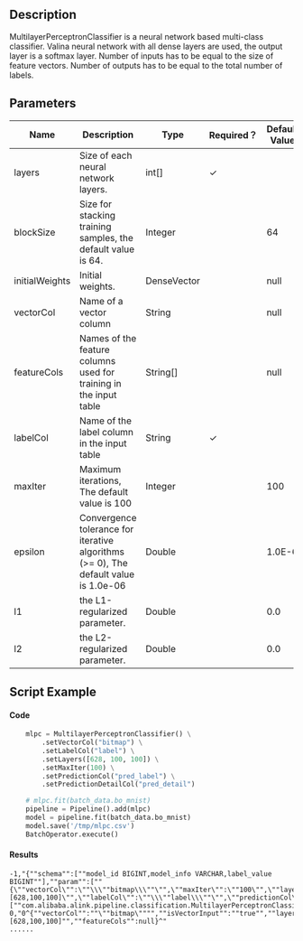 ## Description
MultilayerPerceptronClassifier is a neural network based multi-class classifier.
 Valina neural network with all dense layers are used, the output layer is a softmax layer.
 Number of inputs has to be equal to the size of feature vectors.
 Number of outputs has to be equal to the total number of labels.

## Parameters
| Name | Description | Type | Required？ | Default Value |
| --- | --- | --- | --- | --- |
| layers | Size of each neural network layers. | int[] | ✓ |  |
| blockSize | Size for stacking training samples, the default value is 64. | Integer |  | 64 |
| initialWeights | Initial weights. | DenseVector |  | null |
| vectorCol | Name of a vector column | String |  | null |
| featureCols | Names of the feature columns used for training in the input table | String[] |  | null |
| labelCol | Name of the label column in the input table | String | ✓ |  |
| maxIter | Maximum iterations, The default value is 100 | Integer |  | 100 |
| epsilon | Convergence tolerance for iterative algorithms (>= 0), The default value is 1.0e-06 | Double |  | 1.0E-6 |
| l1 | the L1-regularized parameter. | Double |  | 0.0 |
| l2 | the L2-regularized parameter. | Double |  | 0.0 |


## Script Example
#### Code
```python
    mlpc = MultilayerPerceptronClassifier() \
        .setVectorCol("bitmap") \
        .setLabelCol("label") \
        .setLayers([628, 100, 100]) \
        .setMaxIter(100) \
        .setPredictionCol("pred_label") \
        .setPredictionDetailCol("pred_detail")

    # mlpc.fit(batch_data.bo_mnist)
    pipeline = Pipeline().add(mlpc)
    model = pipeline.fit(batch_data.bo_mnist)
    model.save('/tmp/mlpc.csv')
    BatchOperator.execute()
```

#### Results

```
-1,"{""schema"":[""model_id BIGINT,model_info VARCHAR,label_value BIGINT""],""param"":[""{\""vectorCol\"":\""\\\""bitmap\\\""\"",\""maxIter\"":\""100\"",\""layers\"":\""[628,100,100]\"",\""labelCol\"":\""\\\""label\\\""\"",\""predictionCol\"":\""\\\""pred_label\\\""\"",\""predictionDetailCol\"":\""\\\""pred_detail\\\""\""}""],""clazz"":[""com.alibaba.alink.pipeline.classification.MultilayerPerceptronClassificationModel""]}"
0,"0^{""vectorCol"":""\""bitmap\"""",""isVectorInput"":""true"",""layers"":""[628,100,100]"",""featureCols"":null}^"
......
```

